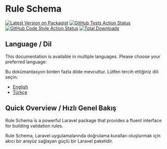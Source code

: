 # Rule Schema

[![Latest Version on Packagist](https://img.shields.io/packagist/v/alpayklncrsln/rule-schema.svg?style=flat-square)](https://packagist.org/packages/alpayklncrsln/rule-schema)
[![GitHub Tests Action Status](https://img.shields.io/github/actions/workflow/status/alpayklncrsln/rule-schema/run-tests.yml?branch=main&label=tests&style=flat-square)](https://github.com/alpayklncrsln/rule-schema/actions?query=workflow%3Arun-tests+branch%3Amain)
[![GitHub Code Style Action Status](https://img.shields.io/github/actions/workflow/status/alpayklncrsln/rule-schema/fix-php-code-style-issues.yml?branch=main&label=code%20style&style=flat-square)](https://github.com/alpayklncrsln/rule-schema/actions?query=workflow%3A"Fix+PHP+code+style+issues"+branch%3Amain)
[![Total Downloads](https://img.shields.io/packagist/dt/alpayklncrsln/rule-schema.svg?style=flat-square)](https://packagist.org/packages/alpayklncrsln/rule-schema)

## Language / Dil

This documentation is available in multiple languages. Please choose your preferred language:

Bu dokümantasyon birden fazla dilde mevcuttur. Lütfen tercih ettiğiniz dili seçin:

- [English](README.en.md)
- [Türkçe](README.tr.md)

## Quick Overview / Hızlı Genel Bakış

Rule Schema is a powerful Laravel package that provides a fluent interface for building validation rules.

Rule Schema, Laravel uygulamalarında doğrulama kuralları oluşturmak için akıcı bir arayüz sağlayan güçlü bir Laravel paketidir.
